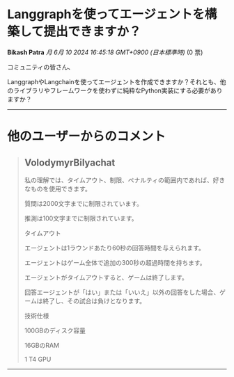 # Langgraphを使ってエージェントを構築して提出できますか？

**Bikash Patra** *月 6月 10 2024 16:45:18 GMT+0900 (日本標準時)* (0 票)

コミュニティの皆さん、

LanggraphやLangchainを使ってエージェントを作成できますか？それとも、他のライブラリやフレームワークを使わずに純粋なPython実装にする必要がありますか？

---

# 他のユーザーからのコメント

> ## VolodymyrBilyachat
> 
> 私の理解では、タイムアウト、制限、ペナルティの範囲内であれば、好きなものを使用できます。
> 
> 質問は2000文字までに制限されています。
> 
> 推測は100文字までに制限されています。
> 
> タイムアウト
> 
> エージェントは1ラウンドあたり60秒の回答時間を与えられます。
> 
> エージェントはゲーム全体で追加の300秒の超過時間を持ちます。
> 
> エージェントがタイムアウトすると、ゲームは終了します。
> 
> 回答エージェントが「はい」または「いいえ」以外の回答をした場合、ゲームは終了し、その試合は負けとなります。
> 
> 技術仕様
> 
> 100GBのディスク容量
> 
> 16GBのRAM
> 
> 1 T4 GPU
> 
> 
> 
--- 

